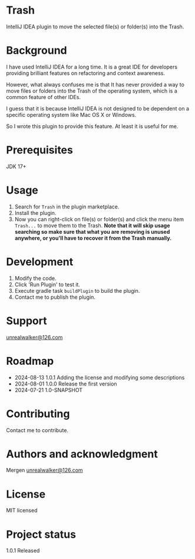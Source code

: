 Trash
===

IntelliJ IDEA plugin to move the selected file(s) or folder(s) into the Trash.

# Background

I have used IntelliJ IDEA for a long time.
It is a great IDE for developers providing
brilliant features on refactoring and context awareness.

However, what always confuses me is that
It has never provided a way to move files or folders
into the Trash of the operating system,
which is a common feature of other IDEs.

I guess that it is because IntelliJ IDEA is not designed
to be dependent on a specific operating system
like Mac OS X or Windows.

So I wrote this plugin to provide this feature.
At least it is useful for me.

# Prerequisites

JDK 17+

# Usage

1. Search for `Trash` in the plugin marketplace.
2. Install the plugin.
3. Now you can right-click on file(s) or folder(s)
   and click the menu item `Trash...` to move them to the Trash.
   **Note that it will skip usage searching so make sure
   that what you are removing is unused anywhere,
   or you'll have to recover it from the Trash manually.**

# Development

1. Modify the code.
2. Click 'Run Plugin' to test it.
3. Execute gradle task `buildPlugin` to build the plugin.
4. Contact me to publish the plugin.

# Support

[unrealwalker@126.com](mailto:unrealwalker@126.com)

# Roadmap

* 2024-08-13 1.0.1 Adding the license and modifying some descriptions
* 2024-08-01 1.0.0 Release the first version
* 2024-07-21 1.0-SNAPSHOT

# Contributing

Contact me to contribute.

# Authors and acknowledgment

Mergen [unrealwalker@126.com](mailto:unrealwalker@126.com)

# License

MIT licensed

# Project status

1.0.1 Released
